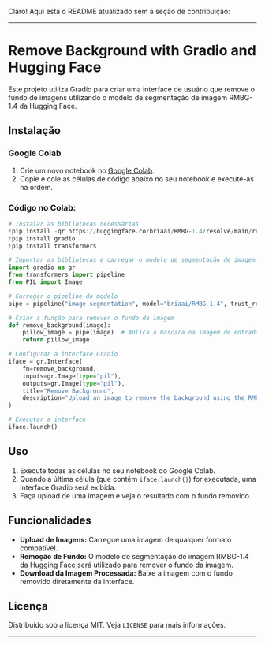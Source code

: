 Claro! Aqui está o README atualizado sem a seção de contribuição:

---

# Remove Background with Gradio and Hugging Face

Este projeto utiliza Gradio para criar uma interface de usuário que remove o fundo de imagens utilizando o modelo de segmentação de imagem RMBG-1.4 da Hugging Face.

## Instalação

### Google Colab

1. Crie um novo notebook no [Google Colab](https://colab.research.google.com/).
2. Copie e cole as células de código abaixo no seu notebook e execute-as na ordem.

### Código no Colab:

```python
# Instalar as bibliotecas necessárias
!pip install -qr https://huggingface.co/briaai/RMBG-1.4/resolve/main/requirements.txt
!pip install gradio
!pip install transformers

# Importar as bibliotecas e carregar o modelo de segmentação de imagem
import gradio as gr
from transformers import pipeline
from PIL import Image

# Carregar o pipeline do modelo
pipe = pipeline("image-segmentation", model="briaai/RMBG-1.4", trust_remote_code=True)

# Criar a função para remover o fundo da imagem
def remove_background(image):
    pillow_image = pipe(image)  # Aplica a máscara na imagem de entrada e retorna uma imagem Pillow
    return pillow_image

# Configurar a interface Gradio
iface = gr.Interface(
    fn=remove_background,
    inputs=gr.Image(type="pil"),
    outputs=gr.Image(type="pil"),
    title="Remove Background",
    description="Upload an image to remove the background using the RMBG-1.4 model from Hugging Face."
)

# Executar a interface
iface.launch()
```

## Uso

1. Execute todas as células no seu notebook do Google Colab.
2. Quando a última célula (que contém `iface.launch()`) for executada, uma interface Gradio será exibida.
3. Faça upload de uma imagem e veja o resultado com o fundo removido.

## Funcionalidades

- **Upload de Imagens:** Carregue uma imagem de qualquer formato compatível.
- **Remoção de Fundo:** O modelo de segmentação de imagem RMBG-1.4 da Hugging Face será utilizado para remover o fundo da imagem.
- **Download da Imagem Processada:** Baixe a imagem com o fundo removido diretamente da interface.

## Licença

Distribuído sob a licença MIT. Veja `LICENSE` para mais informações.

---
